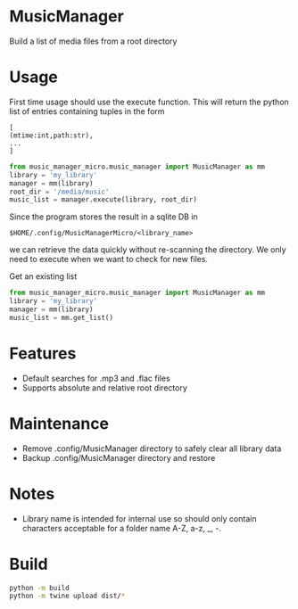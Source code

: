 # MusicManager
Build a list of media files from a root directory
# Usage
First time usage should use the execute function. This will return the python list of entries containing tuples in the form 
```
[
(mtime:int,path:str),
...
]
```
```python
from music_manager_micro.music_manager import MusicManager as mm
library = 'my_library'
manager = mm(library)
root_dir = '/media/music'
music_list = manager.execute(library, root_dir)
```
Since the program stores the result in a sqlite DB in 
```
$HOME/.config/MusicManagerMicro/<library_name>
```
we can retrieve the data quickly without re-scanning the directory. We only need to execute when we want to check for new files.

Get an existing list
```python
from music_manager_micro.music_manager import MusicManager as mm
library = 'my_library'
manager = mm(library)
music_list = mm.get_list()
```
# Features
* Default searches for .mp3 and .flac files
* Supports absolute and relative root directory
# Maintenance
* Remove .config/MusicManager directory to safely clear all library data
* Backup .config/MusicManager directory and restore
# Notes
* Library name is intended for internal use so should only contain characters acceptable for a folder name A-Z, a-z, _, -.

# Build

```bash
python -m build
python -m twine upload dist/*
```